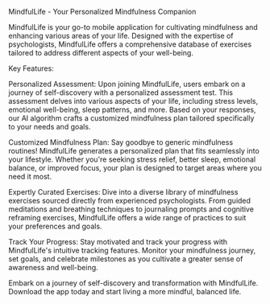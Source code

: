 MindfulLife - Your Personalized Mindfulness Companion

MindfulLife is your go-to mobile application for cultivating mindfulness and enhancing various areas of your life. Designed with the expertise of psychologists, MindfulLife offers a comprehensive database of exercises tailored to address different aspects of your well-being.

Key Features:

Personalized Assessment: Upon joining MindfulLife, users embark on a journey of self-discovery with a personalized assessment test. This assessment delves into various aspects of your life, including stress levels, emotional well-being, sleep patterns, and more. Based on your responses, our AI algorithm crafts a customized mindfulness plan tailored specifically to your needs and goals.

Customized Mindfulness Plan: Say goodbye to generic mindfulness routines! MindfulLife generates a personalized plan that fits seamlessly into your lifestyle. Whether you're seeking stress relief, better sleep, emotional balance, or improved focus, your plan is designed to target areas where you need it most.

Expertly Curated Exercises: Dive into a diverse library of mindfulness exercises sourced directly from experienced psychologists. From guided meditations and breathing techniques to journaling prompts and cognitive reframing exercises, MindfulLife offers a wide range of practices to suit your preferences and goals.

Track Your Progress: Stay motivated and track your progress with MindfulLife's intuitive tracking features. Monitor your mindfulness journey, set goals, and celebrate milestones as you cultivate a greater sense of awareness and well-being.

Embark on a journey of self-discovery and transformation with MindfulLife. Download the app today and start living a more mindful, balanced life.
